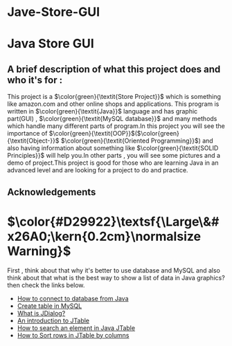 # Jave-Store-GUI




# Java Store GUI

## A brief description of what this project does and who it's for : 
This project is a $\color{green}{\textit{Store Project}}$ which is something like amazon.com and other online shops and applications. This program is written in $\color{green}{\textit{Java}}$ language and has graphic part(GUI) , $\color{green}{\textit{MySQL database}}$ and many methods which handle many different parts of program.In this project you will see the importance of $\color{green}{\textit{OOP}}$($\color{green}{\textit{Object-}}$ $\color{green}{\textit{Oriented Programming}}$) and also having information about something like $\color{green}{\textit{SOLID Principles}}$ will help you.In other parts , you will see some pictures and a demo of project.This project is good for those who are learning Java in an advanced level and are looking for a project to do and practice.


## Acknowledgements

# $\color{#D29922}\textsf{\Large\&#x26A0;\kern{0.2cm}\normalsize Warning}$  
First , think about that why it's better to use database and MySQL and also think about that what is the best way to show a list of data in Java graphics? then check the links below.
 - [How to connect to database from Java](https://www.javatpoint.com/example-to-connect-to-the-mysql-database)
 - [Create table in MySQL](https://www.youtube.com/watch?v=XfrgCK6BX5w)
 - [What is JDialog?](https://www.geeksforgeeks.org/java-swing-jdialog-examples/)
 - [An introduction to JTable](https://www.geeksforgeeks.org/java-swing-jtable/)
 - [How to search an element in Java JTable](https://stackoverflow.com/questions/22066387/how-to-search-an-element-in-a-jtable-java)
 - [How to Sort rows in JTable by columns](https://stackoverflow.com/questions/28823670/how-to-sort-jtable-in-shortest-way)


